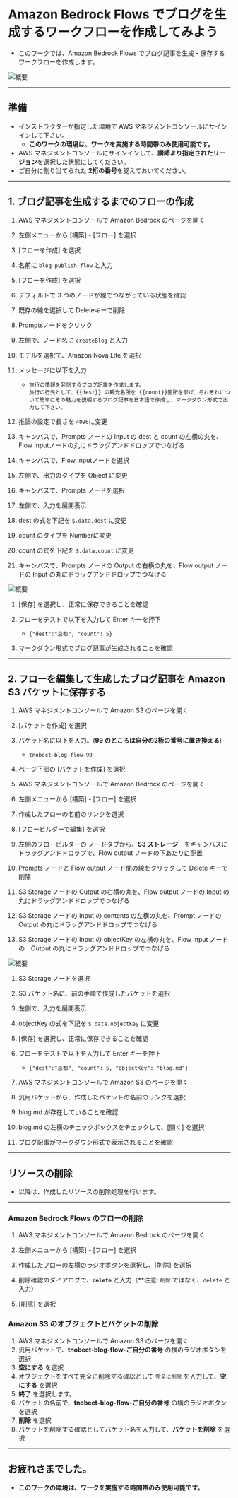 # Amazon Bedrock Flows でブログを生成するワークフローを作成してみよう

* このワークでは、Amazon Bedrock Flows でブログ記事を生成・保存するワークフローを作成します。


![概要](images/overview-s3vectors.png)

---
## 準備

* インストラクターが指定した環境で AWS マネジメントコンソールにサインインして下さい。
    - **このワークの環境は、ワークを実施する時間帯のみ使用可能です。**
* AWS マネジメントコンソールにサインインして、**講師より指定されたリージョン**を選択した状態にしてください。
* ご自分に割り当てられた **2桁の番号**を覚えておいてください。

---
## 1. ブログ記事を生成するまでのフローの作成

1. AWS マネジメントコンソールで Amazon Bedrock のページを開く

1. 左側メニューから [構築] - [フロー] を選択

1. [フローを作成] を選択

1. 名前に `blog-publish-flow` と入力

1. [フローを作成] を選択

1. デフォルトで 3 つのノードが線でつながっている状態を確認

1. 既存の線を選択して Deleteキーで削除

1. Promptsノードをクリック

1. 左側で、ノード名に `createBlog` と入力 

1. モデルを選択で、Amazon Nova Lite を選択

1. メッセージに以下を入力

    - ```
      旅行の情報を発信するブログ記事を作成します。
      旅行の行先として、{{dest}} の観光名所を {{count}}箇所を挙げ、それぞれについて簡単にその魅力を説明するブログ記事を日本語で作成し、マークダウン形式で出力して下さい。
      ```

1. 推論の設定で長さを `4096`に変更

1. キャンバスで、Prompts ノードの  Input の dest と count の左横の丸を、Flow Inputノードの丸にドラッグアンドドロップでつなげる

1. キャンバスで、Flow Inputノードを選択

1. 左側で、出力のタイプを Object に変更

1. キャンバスで、Prompts ノードを選択

1. 左側で、入力を展開表示

1. dest の式を下記を `$.data.dest` に変更

1. count のタイプを Numberに変更

1. count の式を下記を `$.data.count` に変更

1. キャンバスで、Prompts ノードの Output の右横の丸を、Flow output ノードの Input の丸にドラッグアンドドロップでつなげる

![概要](images/overview-s3vectors.png)

1. [保存] を選択し、正常に保存できることを確認

1. フローをテストで以下を入力して Enter キーを押下
    - `{"dest":"京都", "count": 5}`

1. マークダウン形式でブログ記事が生成されることを確認

---
## 2. フローを編集して生成したブログ記事を Amazon S3 バケットに保存する

1. AWS マネジメントコンソールで Amazon S3 のページを開く

1. [バケットを作成] を選択

1. バケット名に以下を入力。(**99 のところは自分の2桁の番号に置き換える**)
    - `tnobect-blog-flow-99`

1. ページ下部の [バケットを作成] を選択

1. AWS マネジメントコンソールで Amazon Bedrock のページを開く

1. 左側メニューから [構築] - [フロー] を選択

1. 作成したフローの名前のリンクを選択

1. [フロービルダーで編集] を選択

1. 左側のフロービルダーの ノードタブから、**S3 ストレージ**　をキャンバスにドラッグアンドドロップで、Flow output ノードの下あたりに配置

1. Prompts ノードと Flow output ノード間の線をクリックして Delete キーで削除

1. S3 Storage ノードの Output の右横の丸を、Flow output ノードの Input の丸にドラッグアンドドロップでつなげる

1. S3 Storage ノードの Input の contents の左横の丸を、Prompt ノードの Output の丸にドラッグアンドドロップでつなげる

1. S3 Storage ノードの Input の objectKey の左横の丸を、Flow Input ノードの　Output の丸にドラッグアンドドロップでつなげる

![概要](images/overview-s3vectors.png)

1. S3 Storage ノードを選択

1. S3 バケット名に、前の手順で作成したバケットを選択

1. 左側で、入力を展開表示

1. objectKey の式を下記を `$.data.objectKey` に変更

1. [保存] を選択し、正常に保存できることを確認

1. フローをテストで以下を入力して Enter キーを押下
    - `{"dest":"京都", "count": 5, "objectKey": "blog.md"}`

1. AWS マネジメントコンソールで Amazon S3 のページを開く

1. 汎用バケットから、作成したバケットの名前のリンクを選択

1. blog.md が存在していることを確認

1. blog.md の左横のチェックボックスをチェックして、[開く] を選択

1. ブログ記事がマークダウン形式で表示されることを確認

---
## リソースの削除
* 以降は、作成したリソースの削除処理を行います。
---

### Amazon Bedrock Flows のフローの削除

1. AWS マネジメントコンソールで Amazon Bedrock のページを開く

1. 左側メニューから [構築] - [フロー] を選択

1. 作成したフローの左横のラジオボタンを選択し、[削除] を選択

1. 削除確認のダイアログで、**`delete`** と入力（**注意:  `削除` ではなく、`delete` と入力）

1. [削除] を選択

### Amazon S3 のオブジェクトとバケットの削除

1. AWS マネジメントコンソールで Amazon S3 のページを開く
1. 汎用バケットで、**tnobect-blog-flow-ご自分の番号** の横のラジオボタンを選択
1. **空にする** を選択
1. オブジェクトをすべて完全に削除する確認として `完全に削除` を入力して、**空にする** を選択
1. **終了** を選択します。
1. バケットの名前で、**tnobect-blog-flow-ご自分の番号** の横のラジオボタンを選択
1. **削除** を選択
1. バケットを削除する確認としてバケット名を入力して、**バケットを削除** を選択
---
## お疲れさまでした。

* **このワークの環境は、ワークを実施する時間帯のみ使用可能です。**




   


